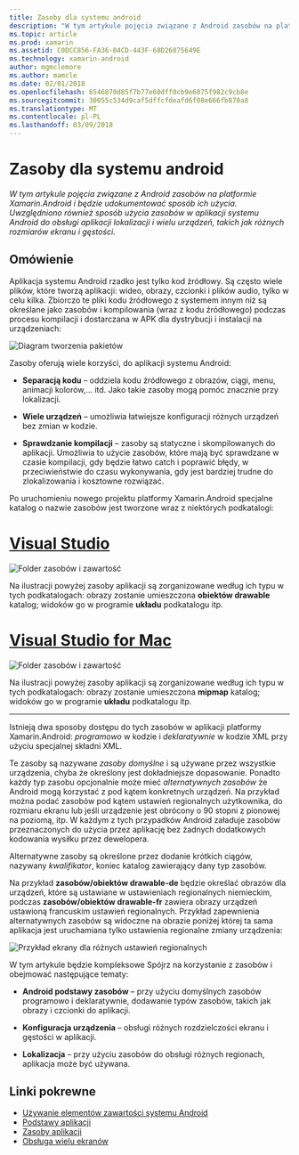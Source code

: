 ```yaml
---
title: Zasoby dla systemu android
description: "W tym artykule pojęcia związane z Android zasobów na platformie Xamarin.Android i będzie udokumentować sposób ich użycia. Uwzględniono również sposób użycia zasobów w aplikacji systemu Android do obsługi aplikacji lokalizacji i wielu urządzeń, takich jak różnych rozmiarów ekranu i gęstości."
ms.topic: article
ms.prod: xamarin
ms.assetid: C0DCC856-FA36-04CD-443F-68D26075649E
ms.technology: xamarin-android
author: mgmclemore
ms.author: mamcle
ms.date: 02/01/2018
ms.openlocfilehash: 6546870d85f7b77e60dff0cb9e6075f982c9cb8e
ms.sourcegitcommit: 30055c534d9caf5dffcfdeafd6f08e666fb870a8
ms.translationtype: MT
ms.contentlocale: pl-PL
ms.lasthandoff: 03/09/2018
---
```

# <a name="android-resources"></a>Zasoby dla systemu android

_W tym artykule pojęcia związane z Android zasobów na platformie Xamarin.Android i będzie udokumentować sposób ich użycia. Uwzględniono również sposób użycia zasobów w aplikacji systemu Android do obsługi aplikacji lokalizacji i wielu urządzeń, takich jak różnych rozmiarów ekranu i gęstości._


## <a name="overview"></a>Omówienie

Aplikacja systemu Android rzadko jest tylko kod źródłowy. Są często wiele plików, które tworzą aplikacji: wideo, obrazy, czcionki i plików audio, tylko w celu kilka. Zbiorczo te pliki kodu źródłowego z systemem innym niż są określane jako zasobów i kompilowania (wraz z kodu źródłowego) podczas procesu kompilacji i dostarczana w APK dla dystrybucji i instalacji na urządzeniach:

![Diagram tworzenia pakietów](images/packaging-diagram.png)

Zasoby oferują wiele korzyści, do aplikacji systemu Android:

-  **Separacją kodu** &ndash; oddziela kodu źródłowego z obrazów, ciągi, menu, animacji kolorów,... itd. Jako takie zasoby mogą pomóc znacznie przy lokalizacji.

-  **Wiele urządzeń** &ndash; umożliwia łatwiejsze konfiguracji różnych urządzeń bez zmian w kodzie.

-  **Sprawdzanie kompilacji** &ndash; zasoby są statyczne i skompilowanych do aplikacji. Umożliwia to użycie zasobów, które mają być sprawdzane w czasie kompilacji, gdy będzie łatwo catch i poprawić błędy, w przeciwieństwie do czasu wykonywania, gdy jest bardziej trudne do zlokalizowania i kosztowne rozwiązać.

Po uruchomieniu nowego projektu platformy Xamarin.Android specjalne katalog o nazwie zasobów jest tworzone wraz z niektórych podkatalogi:

# <a name="visual-studiotabvswin"></a>[Visual Studio](#tab/vswin)

![Folder zasobów i zawartość](images/resources-folder-vs.png)

Na ilustracji powyżej zasoby aplikacji są zorganizowane według ich typu w tych podkatalogach: obrazy zostanie umieszczona **obiektów drawable** katalog; widoków go w programie **układu** podkatalogu itp.
 
# <a name="visual-studio-for-mactabvsmac"></a>[Visual Studio for Mac](#tab/vsmac)

![Folder zasobów i zawartość](images/resources-folder-xs.png)

Na ilustracji powyżej zasoby aplikacji są zorganizowane według ich typu w tych podkatalogach: obrazy zostanie umieszczona **mipmap** katalog; widoków go w programie **układu** podkatalogu itp.
 
-----

Istnieją dwa sposoby dostępu do tych zasobów w aplikacji platformy Xamarin.Android: *programowo* w kodzie i *deklaratywnie* w kodzie XML przy użyciu specjalnej składni XML.

Te zasoby są nazywane *zasoby domyślne* i są używane przez wszystkie urządzenia, chyba że określony jest dokładniejsze dopasowanie. Ponadto każdy typ zasobu opcjonalnie może mieć *alternatywnych zasobów* że Android mogą korzystać z pod kątem konkretnych urządzeń. Na przykład można podać zasobów pod kątem ustawień regionalnych użytkownika, do rozmiaru ekranu lub jeśli urządzenie jest obrócony o 90 stopni z pionowej na poziomą, itp. W każdym z tych przypadków Android załaduje zasobów przeznaczonych do użycia przez aplikację bez żadnych dodatkowych kodowania wysiłku przez dewelopera.

Alternatywne zasoby są określone przez dodanie krótkich ciągów, nazywany *kwalifikator*, koniec katalog zawierający dany typ zasobów.

Na przykład **zasobów/obiektów drawable-de** będzie określać obrazów dla urządzeń, które są ustawiane w ustawieniach regionalnych niemieckim, podczas **zasobów/obiektów drawable-fr** zawiera obrazy urządzeń ustawioną francuskim ustawień regionalnych. Przykład zapewnienia alternatywnych zasobów są widoczne na obrazie poniżej której ta sama aplikacja jest uruchamiana tylko ustawienia regionalne zmiany urządzenia:

![Przykład ekrany dla różnych ustawień regionalnych](images/localized-screenshots.png)

W tym artykule będzie kompleksowe Spójrz na korzystanie z zasobów i obejmować następujące tematy:

-  **Android podstawy zasobów** &ndash; przy użyciu domyślnych zasobów programowo i deklaratywnie, dodawanie typów zasobów, takich jak obrazy i czcionki do aplikacji.

-  **Konfiguracja urządzenia** &ndash; obsługi różnych rozdzielczości ekranu i gęstości w aplikacji.

-  **Lokalizacja** &ndash; przy użyciu zasobów do obsługi różnych regionach, aplikacja może być używana.


## <a name="related-links"></a>Linki pokrewne

- [Używanie elementów zawartości systemu Android](~/android/app-fundamentals/resources-in-android/android-assets.md)
- [Podstawy aplikacji](http://developer.android.com/guide/topics/fundamentals.html)
- [Zasoby aplikacji](http://developer.android.com/guide/topics/resources/index.html)
- [Obsługa wielu ekranów](http://developer.android.com/guide/practices/screens_support.html)
